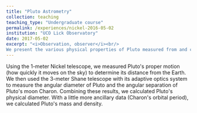 ```yaml
---
title: "Pluto Astrometry"
collection: teaching
teaching_type: "Undergraduate course"
permalink: /experiences/nickel-2016-05-02
institution: "UCO Lick Observatory"
date: 2017-05-02
excerpt: "<i>Observation, observer</i><br/>
We present the various physical properties of Pluto measured from and calculated after observing with Lick's Nickel telescope, Shane telescope, the Hubble Space Telescope, and the New Horizons deep Solar System probe. "
---
```

Using the 1-meter Nickel telescope, we measured Pluto's proper motion (how quickly it moves on
the sky) to determine its distance from the Earth. We then used the 3-meter Shane telescope with its adaptive optics system to measure the angular diameter of Pluto and the angular separation of Pluto's moon Charon. Combining these results, we calculated Pluto's physical diameter. With a little more ancillary data (Charon's orbital period), we calculated Pluto's mass and density.
